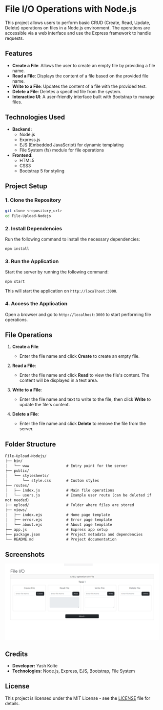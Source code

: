 # File I/O Operations with Node.js

This project allows users to perform basic CRUD (Create, Read, Update, Delete) operations on files in a Node.js environment. The operations are accessible via a web interface and use the Express framework to handle requests.

## Features

- **Create a File**: Allows the user to create an empty file by providing a file name.
- **Read a File**: Displays the content of a file based on the provided file name.
- **Write to a File**: Updates the content of a file with the provided text.
- **Delete a File**: Deletes a specified file from the system.
- **Interactive UI**: A user-friendly interface built with Bootstrap to manage files.

## Technologies Used

- **Backend:**
  - Node.js
  - Express.js
  - EJS (Embedded JavaScript) for dynamic templating
  - File System (fs) module for file operations
- **Frontend:**
  - HTML5
  - CSS3
  - Bootstrap 5 for styling

## Project Setup

### 1. Clone the Repository

```bash
git clone <repository_url>
cd File-Upload-Nodejs
```

### 2. Install Dependencies

Run the following command to install the necessary dependencies:

```bash
npm install
```

### 3. Run the Application

Start the server by running the following command:

```bash
npm start
```

This will start the application on `http://localhost:3000`.

### 4. Access the Application

Open a browser and go to `http://localhost:3000` to start performing file operations.

## File Operations

1. **Create a File**:  
   - Enter the file name and click **Create** to create an empty file.

2. **Read a File**:  
   - Enter the file name and click **Read** to view the file's content. The content will be displayed in a text area.

3. **Write to a File**:  
   - Enter the file name and text to write to the file, then click **Write** to update the file's content.

4. **Delete a File**:  
   - Enter the file name and click **Delete** to remove the file from the server.

## Folder Structure

```
File-Upload-Nodejs/
├── bin/
│   └── www                 # Entry point for the server
├── public/
│   └── stylesheets/
│       └── style.css       # Custom styles
├── routes/
│   ├── index.js            # Main file operations
│   └── users.js            # Example user route (can be deleted if not needed)
├── upload/                 # Folder where files are stored
├── views/
│   ├── index.ejs           # Home page template
│   ├── error.ejs           # Error page template
│   └── about.ejs           # About page template
├── app.js                  # Express app setup
├── package.json            # Project metadata and dependencies
└── README.md               # Project documentation
```

## Screenshots

![File I/O Interface](screenshot.png)

## Credits

- **Developer:** Yash Kolte
- **Technologies:** Node.js, Express, EJS, Bootstrap, File System

## License

This project is licensed under the MIT License - see the [LICENSE](LICENSE) file for details.
